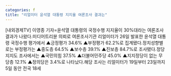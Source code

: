 ```yaml
---
categories: f
title: "리얼미터 윤석열 대통령 지지율 여론조사 결과는"
---
```

[내외경제TV] 이영종 기자=윤석열 대통령의 국정수행 지지율이 30%대라는 여론조사 결과가 나왔다.미디어트리뷴 의뢰로 여론조사기관 리얼미터가 26일 발표한 윤석열 대통령 국정수행 평가에서 ▲긍정평가 34.6% ▲부정평가 62.2%로 집계됐다.정치성향별로는 부정평가는 ▲중도층 64.5% ▲보수층 39.1% ▲진보층 84.7%로 조사됐다.정당지지도 조사에서는 ▲국민의힘 37.5% ▲더불어민주당 45.0% ▲지지정당이 없는 무당층 12.1% ▲정의당은 3.4%로 나타났다.해당 조사는 리얼미터가 19일부터 23일까지 5일 동안 전국 18세